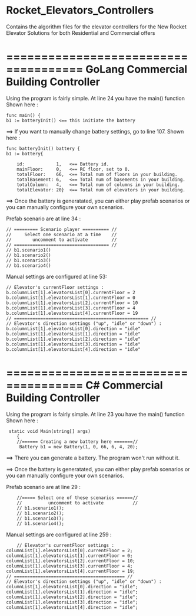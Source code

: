 # Rocket_Elevators_Controllers

Contains the algorithm files for the elevator controllers for the New Rocket Elevator Solutions for both Residential and Commercial offers

=====================================
GoLang Commercial Building Controller
=====================================

Using the program is fairly simple. At line 24 you have the main() function
Shown here :

    func main() {
	b1 := batteryInit() <== this initiate the battery

==> If you want to manually change battery settings, go to line 107.
Shown here :

    func batteryInit() battery {
	b1 := battery{

		id:            1,   <== Battery id.
		mainFloor:     0,   <== RC floor, set to 0.
		totalFloor:    66,  <== Total num of floors in your building.
		totalBasement: 6,   <== Total num of basements in your building.
		totalColumn:   4,   <== Total num of columns in your building.
		totalElevator: 20}  <== Total num of elevators in your building.

==> Once the battery is generatated, you can either play prefab scenarios
    or you can manually configure your own scenarios.

Prefab scenario are at line 34 :

    // ========= Scenario player ========== //
	//     Select one scenario at a time    //
	//        uncomment to activate         //
	// ==================================== //
	// b1.scenario1()
	// b1.scenario2()
	// b1.scenario3()
	// b1.scenario4()

Manual settings are configured at line 53:

    // Elevator's currentFloor settings :
	b.columnList[1].elevatorsList[0].currentFloor = 2
	b.columnList[1].elevatorsList[1].currentFloor = 0
	b.columnList[1].elevatorsList[2].currentFloor = 10
	b.columnList[1].elevatorsList[3].currentFloor = 4
	b.columnList[1].elevatorsList[4].currentFloor = 19
	// =================================================== //
	// Elevator's direction settings ("up", "idle" or "down") :
	b.columnList[1].elevatorsList[0].direction = "idle"
	b.columnList[1].elevatorsList[1].direction = "idle"
	b.columnList[1].elevatorsList[2].direction = "idle"
	b.columnList[1].elevatorsList[3].direction = "idle"
	b.columnList[1].elevatorsList[4].direction = "idle"

=====================================
C# Commercial Building Controller
=====================================

Using the program is fairly simple. At line 23 you have the main() function
Shown here :

     static void Main(string[] args)
        {
        //====== Creating a new battery here =======//
         Battery b1 = new Battery(1, 0, 66, 6, 4, 20);

==> There you can generate a battery. The program won't run without it.

==> Once the battery is generatated, you can either play prefab scenarios
    or you can manually configure your own scenarios.

Prefab scenario are at line 29 :

        //===== Select one of these scenarios ======//
        //          uncomment to activate           //
        // b1.scenario1();
        // b1.scenario2();
        // b1.scenario3();
        // b1.scenario4();

Manual settings are configured at line 259 :

        // Elevator's currentFloor settings :
    columnList[1].elevatorsList[0].currentFloor = 2;
    columnList[1].elevatorsList[1].currentFloor = 0;
    columnList[1].elevatorsList[2].currentFloor = 10;
    columnList[1].elevatorsList[3].currentFloor = 4;
    columnList[1].elevatorsList[4].currentFloor = 19;
    // ========================================== //
    // Elevator's direction settings ("up", "idle" or "down") :
    columnList[1].elevatorsList[0].direction = "idle";
    columnList[1].elevatorsList[1].direction = "idle";
    columnList[1].elevatorsList[2].direction = "idle";
    columnList[1].elevatorsList[3].direction = "idle";
    columnList[1].elevatorsList[4].direction = "idle";